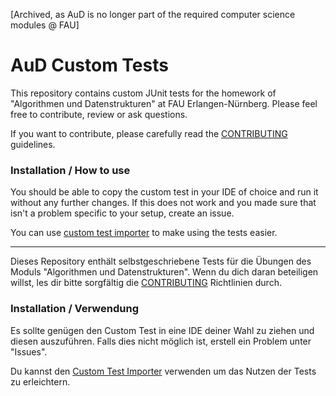 [Archived, as AuD is no longer part of the required computer science modules @ FAU]

# AuD Custom Tests

This repository contains custom JUnit tests for the homework of "Algorithmen
und Datenstrukturen" at FAU Erlangen-Nürnberg.
Please feel free to contribute, review or ask questions.

If you want to contribute, please carefully read the [CONTRIBUTING](https://github.com/stormofice/aud-custom-tests/blob/main/CONTRIBUTING.md) guidelines.

### Installation / How to use
You should be able to copy the custom test in your IDE of choice and run it without any further changes. If this does not work and you made sure that isn't a problem specific to your setup, create an issue.

You can use [custom test importer](https://github.com/stormofice/custom-test-import) to make using the tests easier.

---

Dieses Repository enthält selbstgeschriebene Tests für die Übungen des Moduls "Algorithmen und Datenstrukturen".
Wenn du dich daran beteiligen willst, les dir bitte sorgfältig die [CONTRIBUTING](https://github.com/stormofice/aud-custom-tests/blob/main/CONTRIBUTING.md) Richtlinien durch.

### Installation / Verwendung
Es sollte genügen den Custom Test in eine IDE deiner Wahl zu ziehen und diesen auszuführen. Falls dies nicht möglich ist, erstell ein Problem unter "Issues".

Du kannst den [Custom Test Importer](https://github.com/stormofice/custom-test-import) verwenden um das Nutzen der Tests zu erleichtern.
